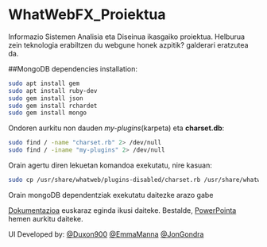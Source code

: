 # WhatWebFX_Proiektua
Informazio Sistemen Analisia eta Diseinua ikasgaiko proiektua. Helburua zein teknologia erabiltzen du webgune honek azpitik? galderari eratzutea da.

##MongoDB dependencies installation:
```bash
sudo apt install gem
sudo apt install ruby-dev
sudo gem install json
sudo gem install rchardet
sudo gem install mongo
```

Ondoren aurkitu non dauden _my-plugins_(karpeta) eta **charset.db**:
```bash
sudo find / -name "charset.rb" 2> /dev/null
sudo find / -iname "my-plugins" 2> /dev/null
```


Orain agertu diren lekuetan komandoa exekutatu, nire kasuan:

```bash
sudo cp /usr/share/whatweb/plugins-disabled/charset.rb /usr/share/whatweb/my-plugins
```

Orain mongoDB dependentziak exekutatu daitezke arazo gabe

[Dokumentazioa](https://segurtasunaduxon.xyz) euskaraz eginda ikusi daiteke.
Bestalde, [PowerPointa](https://www.reddit.com/r/orslokx/comments/kb67tf/efe_vol_2/) hemen aurkitu daiteke.

UI Developed by:
[@Duxon900](https://github.com/Duxon900)
[@EmmaManna](https://github.com/EmmaManna)
[@JonGondra](https://github.com/JonGondra)
